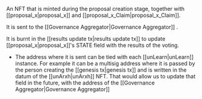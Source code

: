 An NFT that is minted during the proposal creation stage, together with [[proposal_x|proposal_x]] and [[proposal_x_Claim|proposal_x_Claim]]. 

It is sent to the [[Governance Aggregator|Governance Aggregator]] .

It is burnt in the [[results update tx|results update tx]] to update [[proposal_x|proposal_x]]'s STATE field with the results of the voting.

- The address where it is sent can be tied with each [[unLearn|unLearn]] instance. For example it can be a multisig address where it is passed by the person creating the [[genesis tx|genesis tx]] and is written in the datum of the [[unArxh|unArxh]] NFT. That would allow us to update that field in the future, with the address of the [[Governance Aggregator|Governance Aggregator]]
